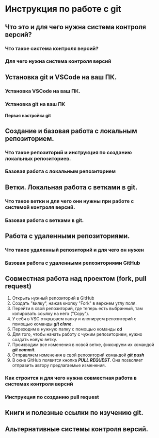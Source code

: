 # Инструкция по работе с git

## Что это и для чего нужна система контроля версий?

### Что такое система контроля версий?

### Для чего нужна система контроля версий

## Установка git и VSCode на ваш ПК.

### Установка VSCode на ваш ПК.

### Установка git на ваш ПК

#### Первая настройка git

## Создание и базовая работа с локальным репозиторием.

### Что такое репозиторий и инструкция по созданию локальных репозиториев.

### Базовая работа с локальным репозиторием

## Ветки. Локальная работа с ветками в git.

### Что такое ветки и для чего они нужны при работе с системой контроля версий.

### Базовая работа с ветками в git.

## Работа с удаленными репозиториями.

### Что такое удаленный репозиторий и для чего он нужен

### Базовая работа с удаленными репозиториями GitHub

## Совместная работа над проектом (fork, pull request)

1. Открыть нужный репозиторий в GitHub
2. Создать "вилку", нажав кнопку "Fork" в верхнем углу поля.
2. Перейти в свой репозиторий, где теперь есть выбранный, там копировать ссылку на него ("Copy").
3. У себя в VSC открываем папку и клонируем репозиторий с помощью команды ***git clone***.
4. Переходим в нужную папку с помощью команды ***сd***
5. Для того, чтобы начать работу с чужим репозиторием, нужно создать новую ветку.
6. Производим все изменения в новой ветке, фиксируем их командой ***git commit***.
7. Отправляем изменения в свой репозиторий командой ***git push***
8. В окне GitHub появится кнопка ***PULL REQUEST***. Она позволяет отправить автору предлагаемые изменения.

### Как строится и для чего нужна совместная работа в системах контроля версий

### Инструкция по созданию pull request

## Книги и полезные ссылки по изучению git.

## Альтернативные системы контроля версий.
